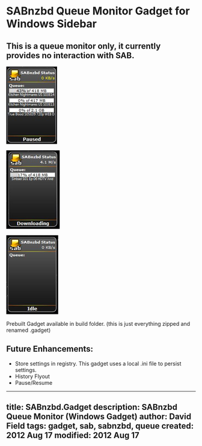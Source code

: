SABnzbd Queue Monitor Gadget for Windows Sidebar
=========

## This is a queue monitor only, it currently provides no interaction with SAB.

![SABnzbdGad ss](https://github.com/fuzion9/SABnzbd.Gadget/raw/master/images/ss.jpg)

![SABnzbdGad ss2](https://github.com/fuzion9/SABnzbd.Gadget/raw/master/images/ss2.jpg)

![SABnzbdGad ss3](https://github.com/fuzion9/SABnzbd.Gadget/raw/master/images/ss3.JPG)

Prebuilt Gadget available in build folder. (this is just everything zipped and renamed .gadget)

Future Enhancements:
--------------------
* Store settings in registry.  This gadget uses a local .ini file to persist settings.
* History Flyout
* Pause/Resume



---
title: SABnzbd.Gadget
description: SABnzbd Queue Monitor (Windows Gadget)
author: David Field
tags: gadget, sab, sabnzbd, queue
created:  2012 Aug 17
modified: 2012 Aug 17
---